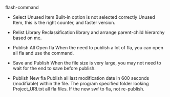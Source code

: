flash-command

- Select Unused Item
Built-in option is not selected correctly Unused Item, this is the right counter, and faster version.
 
- Relist Library
Reclassification library and arrange parent-child hierarchy based on mc.
 
- Publish All Open fla
When the need to publish a lot of fla, you can open all fla and use the command.
 
- Save and Publish
When the file size is very large, you may not need to wait for the end to save before publish.
 
- Publish New fla
Publish all last modification date in 600 seconds (modifiable) within the file. The program specified folder looking Project_URI.txt all fla files. If the new swf to fla, not re-publish.
